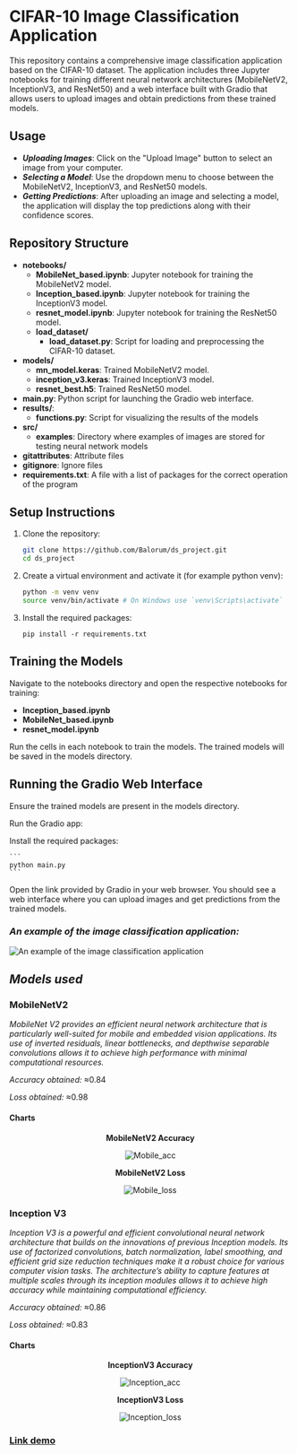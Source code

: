# CIFAR-10 Image Classification Application

This repository contains a comprehensive image classification application based on the CIFAR-10 dataset. The application includes three Jupyter notebooks for training different neural network architectures (MobileNetV2, InceptionV3, and ResNet50) and a web interface built with Gradio that allows users to upload images and obtain predictions from these trained models.

## Usage

- **_Uploading Images_**: Click on the "Upload Image" button to select an image from your computer.
- **_Selecting a Model_**: Use the dropdown menu to choose between the MobileNetV2, InceptionV3, and ResNet50 models.
- **_Getting Predictions_**: After uploading an image and selecting a model, the application will display the top predictions along with their confidence scores.

## Repository Structure

- **notebooks/**
  - **MobileNet_based.ipynb**: Jupyter notebook for training the MobileNetV2 model.
  - **Inception_based.ipynb**: Jupyter notebook for training the InceptionV3 model.
  - **resnet_model.ipynb**: Jupyter notebook for training the ResNet50 model.
  - **load_dataset/**
    - **load_dataset.py**: Script for loading and preprocessing the CIFAR-10 dataset.
- **models/**
  - **mn_model.keras**: Trained MobileNetV2 model.
  - **inception_v3.keras**: Trained InceptionV3 model.
  - **resnet_best.h5**: Trained ResNet50 model.
- **main.py**: Python script for launching the Gradio web interface.
- **results/**:
  - **functions.py**: Script for visualizing the results of the models
- **src/**
  - **examples**: Directory where examples of images are stored for testing neural network models
- **gitattributes**: Attribute files
- **gitignore**: Ignore files
- **requirements.txt**: A file with a list of packages for the correct operation of the program

## Setup Instructions

1. Clone the repository:

   ```bash
   git clone https://github.com/Balorum/ds_project.git
   cd ds_project
   ```

2. Create a virtual environment and activate it (for example python venv):

   ```bash
   python -m venv venv
   source venv/bin/activate # On Windows use `venv\Scripts\activate`
   ```

3. Install the required packages:

   ```
   pip install -r requirements.txt
   ```

## Training the Models

Navigate to the notebooks directory and open the respective notebooks for training:

- **Inception_based.ipynb**
- **MobileNet_based.ipynb**
- **resnet_model.ipynb**

Run the cells in each notebook to train the models. The trained models will be saved in the models directory.

## Running the Gradio Web Interface

Ensure the trained models are present in the models directory.

Run the Gradio app:

Install the required packages:

    ```
    python main.py
    ```

Open the link provided by Gradio in your web browser. You should see a web interface where you can upload images and get predictions from the trained models.

### _An example of the image classification application:_

![An example of the image classification application](https://res.cloudinary.com/dtjnagvw1/image/upload/v1718464282/ds_project/example_ipsko3.png)

## **_Models used_**

### MobileNetV2

_MobileNet V2 provides an efficient neural network architecture that is particularly well-suited for mobile and embedded vision applications. Its use of inverted residuals, linear bottlenecks, and depthwise separable convolutions allows it to achieve high performance with minimal computational resources._

_Accuracy obtained:_ ≈0.84

_Loss obtained:_ ≈0.98

#### Charts

<div align="center">

**MobileNetV2 Accuracy**

![Mobile_acc](https://res.cloudinary.com/dtjnagvw1/image/upload/v1718630103/ds_project/accuracy_mobilenet.png)

**MobileNetV2 Loss**

![Mobile_loss](https://res.cloudinary.com/dtjnagvw1/image/upload/v1718630265/ds_project/loss_mobilenet.png)

</div>

### Inception V3

_Inception V3 is a powerful and efficient convolutional neural network architecture that builds on the innovations of previous Inception models. Its use of factorized convolutions, batch normalization, label smoothing, and efficient grid size reduction techniques make it a robust choice for various computer vision tasks. The architecture’s ability to capture features at multiple scales through its inception modules allows it to achieve high accuracy while maintaining computational efficiency._

_Accuracy obtained:_ ≈0.86

_Loss obtained:_ ≈0.83

#### Charts

<div align="center">

**InceptionV3 Accuracy**

![Inception_acc](https://res.cloudinary.com/dtjnagvw1/image/upload/v1718629988/ds_project/accuracy_interception.png)

**InceptionV3 Loss**

![Inception_loss](https://res.cloudinary.com/dtjnagvw1/image/upload/v1718630041/ds_project/loss_interception.png)

</div>

### [**Link demo**](https://huggingface.co/spaces/the10or/class_pic)
